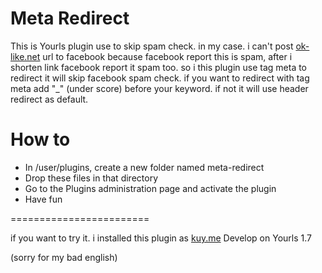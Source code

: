 Meta Redirect
====================

This is Yourls plugin use to skip spam check.
in my case. i can't post [ok-like.net](https://ok-like.net) url to facebook because facebook report this is spam, after i shorten link facebook report it spam too. so i this plugin use tag meta to redirect it will skip facebook spam check. if you want to redirect with tag meta add "_" (under score) before your keyword. if not it will use header redirect as default.

How to
===================
* In /user/plugins, create a new folder named meta-redirect
* Drop these files in that directory
* Go to the Plugins administration page and activate the plugin
* Have fun

========================

if you want to try it. i installed this plugin as [kuy.me](https://kuy.me)
Develop on Yourls 1.7

(sorry for my bad english)
